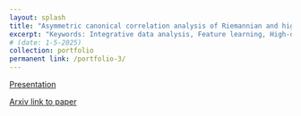 ```yaml
---
layout: splash
title: "Asymmetric canonical correlation analysis of Riemannian and high-dimensional data"
excerpt: "Keywords: Integrative data analysis, Feature learning, High-dimensional statistics, Functional data analysis, Geometric data analysis .<br/><img src='/images/asymmetric_CCA_thumbnail.png'>"
# (date: 1-5-2025) 
collection: portfolio
permanent link: /portfolio-3/
---
```


[Presentation](General_Exam_Presentation-1.pdf)

[Arxiv link to paper](https://arxiv.org/abs/2404.11781)
